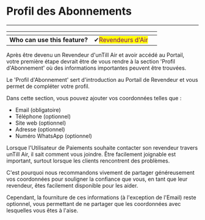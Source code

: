 # Profil des Abonnements

----------

<table data-card-size="large" data-view="cards"><thead><tr><th></th><th></th><th></th></tr></thead><tbody><tr><td><strong>Who can use this feature?</strong></td><td><span data-gb-custom-inline data-tag="emoji" data-code="2714">✔</span><mark style="color:purple;">Revendeurs d'Air</mark></td><td></td></tr></tbody></table>

Après être devenu un Revendeur d'unTill Air et avoir accédé au Portail, votre première étape devrait être de vous rendre à la section 'Profil d'Abonnement' où des informations importantes peuvent être trouvées.

Le 'Profil d'Abonnement' sert d'introduction au Portail de Revendeur et vous permet de compléter votre profil.

Dans cette section, vous pouvez ajouter vos coordonnées telles que :

- Email (obligatoire)
- Téléphone (optionnel)
- Site web (optionnel)
- Adresse (optionnel)
- Numéro WhatsApp (optionnel)

Lorsque l'Utilisateur de Paiements souhaite contacter son revendeur travers unTill Air, il sait comment vous joindre. Être facilement joignable est important, surtout lorsque les clients rencontrent des problèmes.

C'est pourquoi nous recommandons vivement de partager généreusement vos coordonnées pour souligner la confiance que vous, en tant que leur revendeur, êtes facilement disponible pour les aider.

Cependant, la fourniture de ces informations (à l'exception de l'Email) reste optionnel, vous permettant de ne partager que les coordonnées avec lesquelles vous êtes à l'aise.
